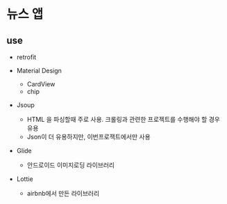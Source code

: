 # 뉴스 앱

## use 

- retrofit
- Material Design
  - CardView
  - chip
- Jsoup
  - HTML 을 파싱할때 주로 사용. 크롤링과 관련한 프로젝트를 수행해야 할 경우 유용
  - Json이 더 유용하지만, 이번프로잭트에서만 사용

- Glide
  - 안드로이드 이미지로딩 라이브러리
- Lottie
  - airbnb에서 만든 라이브러리

